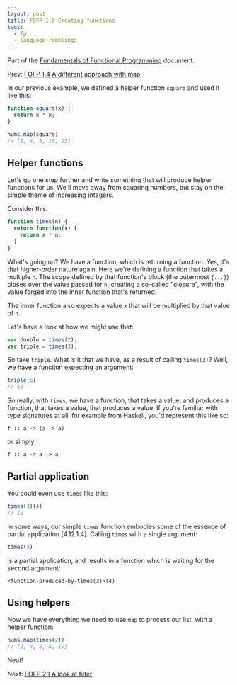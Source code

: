 ```yaml
---
layout: post
title: FOFP 1.5 Creating functions
tags:
  - fp
  - language-ramblings
---
```

Part of the [Fundamentals of Functional Programming](/blog/posts/2016/05/03/fofp-fundamentals-of-functional-programming/) document.

Prev: [FOFP 1.4 A different approach with map](/blog/posts/2016/05/03/fofp-1.4-a-different-approach-with-map)

In our previous example, we defined a helper function `square` and used it like this:

```javascript
function square(x) {
  return x * x;
}

nums.map(square)
// [1, 4, 9, 16, 25]
```

## Helper functions

Let's go one step further and write something that will produce helper functions for us. We'll move away from squaring numbers, but stay on the simple theme of increasing integers.

Consider this:

```javascript
function times(n) {
  return function(x) {
    return x * n;
  }
}
```

What's going on? We have a function, which is returning a function. Yes, it's that higher-order nature again. Here we're defining a function that takes a multiple `n`. The scope defined by that function's block (the outermost `{...}`) closes over the value passed for `n`, creating a so-called "closure", with the value forged into the inner function that's returned.

The inner function also expects a value `x` that will be multiplied by that value of `n`.

Let's have a look at how we might use that:

```javascript
var double = times(2);
var triple = times(3);
```

So take `triple`. What is it that we have, as a result of calling `times(3)`? Well, we have a function expecting an argument:

```javascript
triple(6)
// 18
```

So really, with `times`, we have a function, that takes a value, and produces a function, that takes a value, that produces a value. If you're familiar with type signatures at all, for example from Haskell, you'd represent this like so:

```
f :: a -> (a -> a)
```

or simply:

```
f :: a -> a -> a
```

## Partial application

You could even use `times` like this:

```javascript
times(3)(4)
// 12
```

In some ways, our simple `times` function embodies some of the essence of partial application [4.12.1.4]. Calling `times` with a single argument:

```javascript
times(3)
```

is a partial application, and results in a function which is waiting for the second argument:

```
<function-produced-by-times(3)>(4)
```

## Using helpers

Now we have everything we need to use `map` to process our list, with a helper function:


```javascript
nums.map(times(2))
// [2, 4, 8, 8, 10]
```

Neat!

Next: [FOFP 2.1 A look at filter](/blog/posts/2016/05/04/fofp-2-1.a-look-at-filter)
